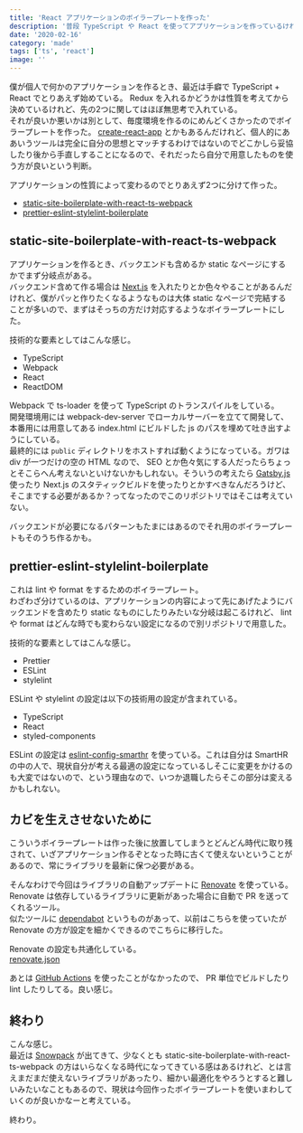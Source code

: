 ```yaml
---
title: 'React アプリケーションのボイラープレートを作った'
description: '普段 TypeScript や React を使ってアプリケーションを作っているけれどその立ち上げがめんどくさかったのでボイラープレートを用意した話。'
date: '2020-02-16'
category: 'made'
tags: ['ts', 'react']
image: ''
---
```


僕が個人で何かのアプリケーションを作るとき、最近は手癖で TypeScript + React でとりあえず始めている。 Redux を入れるかどうかは性質を考えてから決めているけれど、先の2つに関してはほぼ無思考で入れている。  
それが良いか悪いかは別として、毎度環境を作るのにめんどくさかったのでボイラープレートを作った。 [create-react-app](https://github.com/facebook/create-react-app) とかもあるんだけれど、個人的にああいうツールは完全に自分の思想とマッチするわけではないのでどこかしら妥協したり後から手直しすることになるので、それだったら自分で用意したものを使う方が良いという判断。

アプリケーションの性質によって変わるのでとりあえず2つに分けて作った。

- [static-site-boilerplate-with-react-ts-webpack](https://github.com/nabeliwo/static-site-boilerplate-with-react-ts-webpack)
- [prettier-eslint-stylelint-boilerplate](https://github.com/nabeliwo/prettier-eslint-stylelint-boilerplate)

## static-site-boilerplate-with-react-ts-webpack

アプリケーションを作るとき、バックエンドも含めるか static なページにするかでまず分岐点がある。  
バックエンド含めて作る場合は [Next.js](https://nextjs.org/) を入れたりとか色々やることがあるんだけれど、僕がパッと作りたくなるようなものは大体 static なページで完結することが多いので、まずはそっちの方だけ対応するようなボイラープレートにした。

技術的な要素としてはこんな感じ。

- TypeScript
- Webpack
- React
- ReactDOM

Webpack で ts-loader を使って TypeScript のトランスパイルをしている。  
開発環境用には webpack-dev-server でローカルサーバーを立てて開発して、本番用には用意してある index.html にビルドした js のパスを埋めて吐き出すようにしている。  
最終的には `public` ディレクトリをホストすれば動くようになっている。ガワは div が一つだけの空の HTML なので、 SEO とか色々気にする人だったらちょっとそこらへん考えないといけないかもしれない。そういうの考えたら [Gatsby.js](https://www.gatsbyjs.org/) 使ったり Next.js のスタティックビルドを使ったりとかすべきなんだろうけど、そこまでする必要があるか？ってなったのでこのリポジトリではそこは考えていない。

バックエンドが必要になるパターンもたまにはあるのでそれ用のボイラープレートもそのうち作るかも。

## prettier-eslint-stylelint-boilerplate

これは lint や format をするためのボイラープレート。  
わざわざ分けているのは、アプリケーションの内容によって先にあげたようにバックエンドを含めたり static なものにしたりみたいな分岐は起こるけれど、 lint や format はどんな時でも変わらない設定になるので別リポジトリで用意した。

技術的な要素としてはこんな感じ。

- Prettier
- ESLint
- stylelint

ESLint や stylelint の設定は以下の技術用の設定が含まれている。

- TypeScript
- React
- styled-components

ESLint の設定は [eslint-config-smarthr](https://github.com/kufu/eslint-config-smarthr) を使っている。これは自分は SmartHR の中の人で、現状自分が考える最適の設定になっているしそこに変更をかけるのも大変ではないので、という理由なので、いつか退職したらそこの部分は変えるかもしれない。

## カビを生えさせないために

こういうボイラープレートは作った後に放置してしまうとどんどん時代に取り残されて、いざアプリケーション作るぞとなった時に古くて使えないということがあるので、常にライブラリを最新に保つ必要がある。

そんなわけで今回はライブラリの自動アップデートに [Renovate](https://github.com/renovatebot/renovate) を使っている。 Renovate は依存しているライブラリに更新があった場合に自動で PR を送ってくれるツール。  
似たツールに [dependabot](https://dependabot.com/) というものがあって、以前はこちらを使っていたが Renovate の方が設定を細かくできるのでこちらに移行した。

Renovate の設定も共通化している。  
[renovate.json](https://github.com/kufu/renovate-config/blob/master/renovate.json)

あとは [GitHub Actions](https://help.github.com/ja/actions/getting-started-with-github-actions/about-github-actions) を使ったことがなかったので、 PR 単位でビルドしたり lint したりしてる。良い感じ。

## 終わり

こんな感じ。  
最近は [Snowpack](https://www.snowpack.dev/) が出てきて、少なくとも static-site-boilerplate-with-react-ts-webpack の方はいらなくなる時代になってきている感はあるけれど、とは言えまだまだ使えないライブラリがあったり、細かい最適化をやろうとすると難しいみたいなこともあるので、現状は今回作ったボイラープレートを使いまわしていくのが良いかなーと考えている。

終わり。
